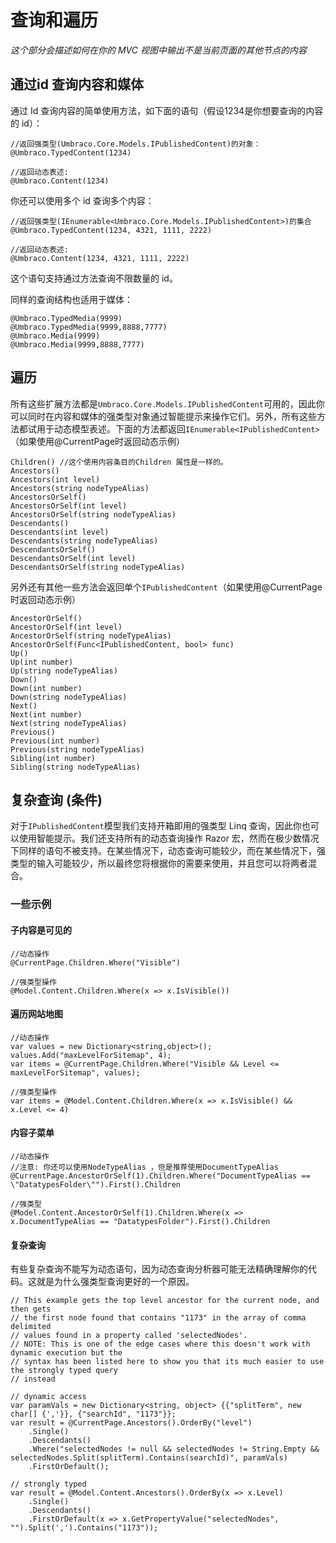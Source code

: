 # 查询和遍历 #
_这个部分会描述如何在你的 MVC 视图中输出不是当前页面的其他节点的内容_

## 通过id 查询内容和媒体 ##
通过 Id 查询内容的简单使用方法，如下面的语句（假设1234是你想要查询的内容的 id）：
	
	//返回强类型(Umbraco.Core.Models.IPublishedContent)的对象：
	@Umbraco.TypedContent(1234)

	//返回动态表述:	
	@Umbraco.Content(1234) 	

你还可以使用多个 id 查询多个内容：

	//返回强类型(IEnumerable<Umbraco.Core.Models.IPublishedContent>)的集合
	@Umbraco.TypedContent(1234, 4321, 1111, 2222)

	//返回动态表述:	
	@Umbraco.Content(1234, 4321, 1111, 2222)

这个语句支持通过方法查询不限数量的 id。

同样的查询结构也适用于媒体：

	@Umbraco.TypedMedia(9999)
	@Umbraco.TypedMedia(9999,8888,7777)
	@Umbraco.Media(9999)
	@Umbraco.Media(9999,8888,7777)	


## 遍历 ##
所有这些扩展方法都是`Umbraco.Core.Models.IPublishedContent`可用的，因此你可以同时在内容和媒体的强类型对象通过智能提示来操作它们。另外，所有这些方法都试用于动态模型表述。下面的方法都返回`IEnumerable<IPublishedContent>`（如果使用@CurrentPage时返回动态示例）

	Children() //这个使用内容条目的Children 属性是一样的。
	Ancestors()
	Ancestors(int level)
	Ancestors(string nodeTypeAlias)
	AncestorsOrSelf()
	AncestorsOrSelf(int level)
	AncestorsOrSelf(string nodeTypeAlias)
	Descendants()
	Descendants(int level)
	Descendants(string nodeTypeAlias)
	DescendantsOrSelf()
	DescendantsOrSelf(int level)
	DescendantsOrSelf(string nodeTypeAlias)
	
另外还有其他一些方法会返回单个`IPublishedContent`（如果使用@CurrentPage时返回动态示例）

	AncestorOrSelf()
	AncestorOrSelf(int level)
	AncestorOrSelf(string nodeTypeAlias)
	AncestorOrSelf(Func<IPublishedContent, bool> func)
	Up()
	Up(int number)
	Up(string nodeTypeAlias)
	Down()
	Down(int number)
	Down(string nodeTypeAlias)
	Next()
	Next(int number)
	Next(string nodeTypeAlias)
	Previous()
	Previous(int number)
	Previous(string nodeTypeAlias)
	Sibling(int number)
	Sibling(string nodeTypeAlias)

## 复杂查询 (条件) ##
对于`IPublishedContent`模型我们支持开箱即用的强类型 Linq 查询，因此你也可以使用智能提示。我们还支持所有的动态查询操作 Razor 宏，然而在极少数情况下同样的语句不被支持。在某些情况下，动态查询可能较少，而在某些情况下，强类型的输入可能较少，所以最终您将根据你的需要来使用，并且您可以将两者混合。

### 一些示例 ###

#### 子内容是可见的 ####

	//动态操作
	@CurrentPage.Children.Where("Visible")
	
	//强类型操作
	@Model.Content.Children.Where(x => x.IsVisible())

#### 遍历网站地图 ####

	//动态操作
	var values = new Dictionary<string,object>();
	values.Add("maxLevelForSitemap", 4);
	var items = @CurrentPage.Children.Where("Visible && Level <= maxLevelForSitemap", values);
	
	//强类型操作
	var items = @Model.Content.Children.Where(x => x.IsVisible() && x.Level <= 4)

#### 内容子菜单 ####

	//动态操作
	//注意: 你还可以使用NodeTypeAlias ，但是推荐使用DocumentTypeAlias 
	@CurrentPage.AncestorOrSelf(1).Children.Where("DocumentTypeAlias == \"DatatypesFolder\"").First().Children
	
	//强类型
	@Model.Content.AncestorOrSelf(1).Children.Where(x => x.DocumentTypeAlias == "DatatypesFolder").First().Children

#### 复杂查询 ####

有些复杂查询不能写为动态语句，因为动态查询分析器可能无法精确理解你的代码。这就是为什么强类型查询更好的一个原因。

	// This example gets the top level ancestor for the current node, and then gets 
	// the first node found that contains "1173" in the array of comma delimited 
	// values found in a property called 'selectedNodes'.
	// NOTE: This is one of the edge cases where this doesn't work with dynamic execution but the 
	// syntax has been listed here to show you that its much easier to use the strongly typed query 
	// instead

	// dynamic access
	var paramVals = new Dictionary<string, object> {{"splitTerm", new char[] {','}}, {"searchId", "1173"}};
	var result = @CurrentPage.Ancestors().OrderBy("level")
		.Single()
		.Descendants()
		.Where("selectedNodes != null && selectedNodes != String.Empty && selectedNodes.Split(splitTerm).Contains(searchId)", paramVals)
		.FirstOrDefault();
	
	// strongly typed
	var result = @Model.Content.Ancestors().OrderBy(x => x.Level)
		.Single()
		.Descendants()
		.FirstOrDefault(x => x.GetPropertyValue("selectedNodes", "").Split(',').Contains("1173"));
